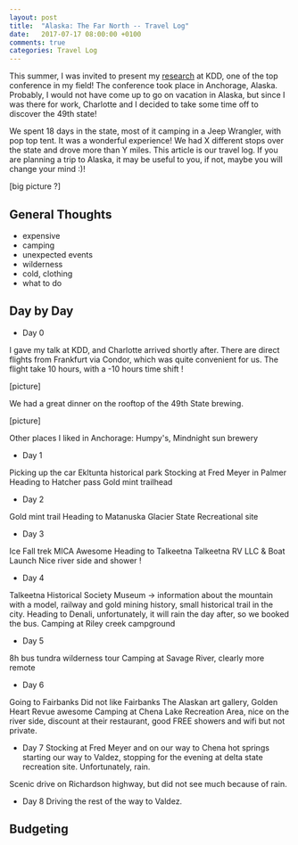```yaml
---
layout: post
title:  "Alaska: The Far North -- Travel Log"
date:   2017-07-17 08:00:00 +0100
comments: true
categories: Travel Log
---
```


This summer, I was invited to present my [research][publications] at KDD, one of the top conference in my field! The conference took place in Anchorage, Alaska. Probably, I would not have come up to go on vacation in Alaska, but since I was there for work, Charlotte and I decided to take some time off to discover the 49th state! 

We spent 18 days in the state, most of it camping in a Jeep Wrangler, with pop top tent. It was a wonderful experience! We had X different stops over the state and drove more than Y miles. This article is our travel log. If you are planning a trip to Alaska, it may be useful to you, if not, maybe you will change your mind :)!

[big picture ?]

General Thoughts
----------------

- expensive
- camping
- unexpected events
- wilderness
- cold, clothing
- what to do 

Day by Day
----------

- Day 0 

I gave my talk at KDD, and Charlotte arrived shortly after. There are direct flights from Frankfurt via Condor, which was quite convenient for us. The flight take 10 hours, with a -10 hours time shift ! 

[picture]

We had a great dinner on the rooftop of the 49th State brewing. 

[picture]

Other places I liked in Anchorage: Humpy's, Mindnight sun brewery

- Day 1

Picking up the car 
Ekltunta historical park
Stocking at Fred Meyer in Palmer
Heading to Hatcher pass 
Gold mint trailhead

- Day 2 

Gold mint trail 
Heading to Matanuska Glacier State Recreational site 

- Day 3

Ice Fall trek MICA Awesome
Heading to Talkeetna
Talkeetna RV LLC & Boat Launch
Nice river side and shower ! 
 

- Day 4 

Talkeetna Historical Society Museum -> information about the mountain with a model, railway and gold mining history, small historical trail in the city. 
Heading to Denali, unfortunately, it will rain the day after, so we booked the bus. 
Camping at Riley creek campground

- Day 5 

8h bus tundra wilderness tour 
Camping at Savage River, clearly more remote

- Day 6 

Going to Fairbanks
Did not like Fairbanks
The Alaskan art gallery,
Golden Heart Revue awesome 
Camping at Chena Lake Recreation Area, nice on the river side, discount at their restaurant, good FREE showers and wifi but not private. 

- Day 7 
Stocking at Fred Meyer and on our way to Chena hot springs
starting our way to Valdez, stopping for the evening at delta state recreation site. Unfortunately, rain. 

Scenic drive on Richardson highway, but did not see much because of rain.  

- Day 8 
Driving the rest of the way to Valdez. 

Budgeting
---------



[publications]: https://edouardfouche.com/publications